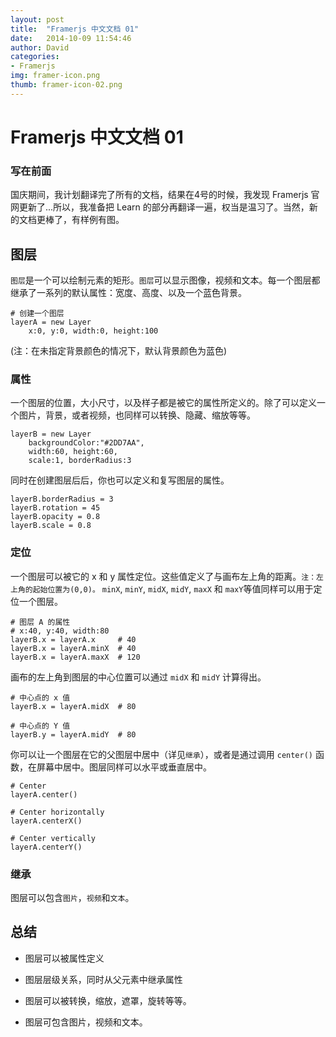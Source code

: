 ```yaml
---
layout: post
title:  "Framerjs 中文文档 01"
date:   2014-10-09 11:54:46
author: David
categories: 
- Framerjs
img: framer-icon.png
thumb: framer-icon-02.png
---
```


# Framerjs 中文文档 01

### 写在前面

国庆期间，我计划翻译完了所有的文档，结果在4号的时候，我发现 Framerjs 官网更新了...所以，我准备把 Learn 的部分再翻译一遍，权当是温习了。当然，新的文档更棒了，有样例有图。<!--more-->

## 图层

`图层`是一个可以绘制元素的矩形。`图层`可以显示图像，视频和文本。每一个图层都继承了一系列的默认属性：宽度、高度、以及一个蓝色背景。


	# 创建一个图层					   
	layerA = new Layer 	   
		x:0, y:0, width:0, height:100 
		
(注：在未指定背景颜色的情况下，默认背景颜色为蓝色)

### 属性

一个图层的位置，大小尺寸，以及样子都是被它的属性所定义的。除了可以定义一个图片，背景，或者视频，也同样可以转换、隐藏、缩放等等。

	layerB = new Layer
	    backgroundColor:"#2DD7AA",
	    width:60, height:60,
	    scale:1, borderRadius:3
	    
同时在创建图层后后，你也可以定义和复写图层的属性。

	layerB.borderRadius = 3
	layerB.rotation = 45
	layerB.opacity = 0.8
	layerB.scale = 0.8

### 定位

一个图层可以被它的 x 和 y 属性定位。这些值定义了与画布左上角的距离。`注：左上角的起始位置为(0,0)。` `minX`, `minY`, `midX`, `midY`, `maxX` 和 `maxY`等值同样可以用于定位一个图层。

	# 图层 A 的属性
	# x:40, y:40, width:80
	layerB.x = layerA.x     # 40
	layerB.x = layerA.minX  # 40
	layerB.x = layerA.maxX  # 120
	
画布的左上角到图层的中心位置可以通过 `midX` 和 `midY` 计算得出。

	# 中心点的 x 值
	layerB.x = layerA.midX  # 80
	
	# 中心点的 Y 值
	layerB.y = layerA.midY  # 80
	
你可以让一个图层在它的父图层中居中（详见`继承`），或者是通过调用 `center()` 函数，在屏幕中居中。图层同样可以水平或垂直居中。

	# Center
	layerA.center()
	
	# Center horizontally
	layerA.centerX()
	
	# Center vertically
	layerA.centerY()
		
### 继承

图层可以包含`图片`，`视频`和`文本`。

## 总结

- 图层可以被属性定义

- 图层层级关系，同时从父元素中继承属性

- 图层可以被转换，缩放，遮罩，旋转等等。

- 图层可包含图片，视频和文本。





